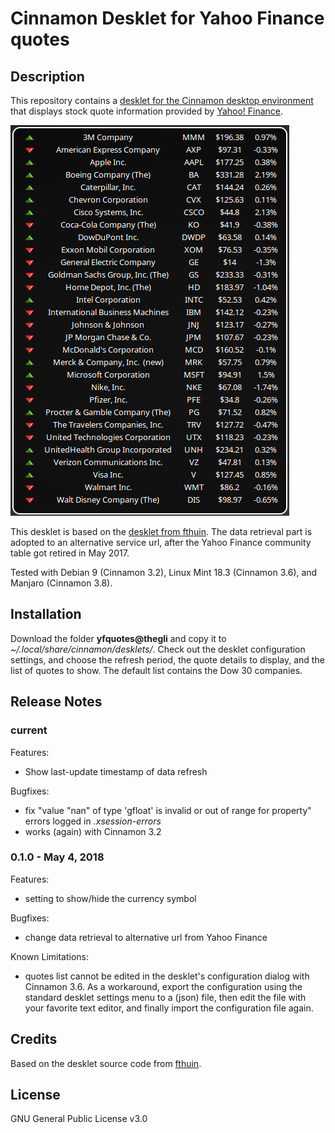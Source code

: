 # Cinnamon Desklet for Yahoo Finance quotes

## Description
This repository contains a [desklet for the Cinnamon desktop environment](https://cinnamon-spices.linuxmint.com/desklets) that displays stock quote information provided by [Yahoo! Finance](https://finance.yahoo.com/).

![Screenshot](screenshot.png)

This desklet is based on the [desklet from fthuin](https://cinnamon-spices.linuxmint.com/desklets/view/23). The data retrieval part is adopted to an alternative service url, after the Yahoo Finance community table got retired in May 2017.

Tested with Debian 9 (Cinnamon 3.2), Linux Mint 18.3 (Cinnamon 3.6), and Manjaro (Cinnamon 3.8).

## Installation
Download the folder **yfquotes@thegli** and copy it to *~/.local/share/cinnamon/desklets/*.
Check out the desklet configuration settings, and choose the refresh period, the quote details to display, and the list of quotes to show. The default list contains the Dow 30 companies.

## Release Notes

### current

Features:
* Show last-update timestamp of data refresh

Bugfixes:
* fix "value "nan" of type 'gfloat' is invalid or out of range for property" errors logged in *.xsession-errors*
* works (again) with Cinnamon 3.2

### 0.1.0 - May 4, 2018

Features:
* setting to show/hide the currency symbol

Bugfixes:
* change data retrieval to alternative url from Yahoo Finance
 
Known Limitations:
* quotes list cannot be edited in the desklet's configuration dialog with Cinnamon 3.6. As a workaround, export the configuration using the standard desklet settings menu to a (json) file, then edit the file with your favorite text editor, and finally import the configuration file again.
 
## Credits
Based on the desklet source code from [fthuin](https://github.com/fthuin/yahoofinance-cinnamon-desklet).

## License
GNU General Public License v3.0
